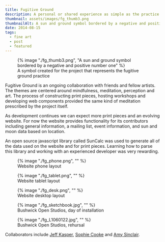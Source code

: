```yaml
---
title: Fugitive Ground
description: A personal or shared experience as simple as the practice of awareness, a conversation between friends, a collective effort to shift perception, or a place and time to make art
thumbnail: assets/images/fg_thumb3.png
thumbnailAlt: A sun and ground symbol bordered by a negative and positive number one 
date: 2014-08-15
tags:
  - fine art
  - post
  - featured
---
```

<figure class="stamp">
  {% image "./fg_thumb3.png", "A sun and ground symbol bordered by a negative and positive number one" %}
  <figcaption>A symbol created for the project that represents the fugitive ground practice</figcaption>
</figure>

Fugitive Ground is an ongoing collaboration with friends and fellow artists. The themes are centered around mindfulness, meditation, perception and art. The process of constructing print pieces, hosting workshops and developing web components provided the same kind of meditation prescribed by the project itself. 

As development continues we can expect more print pieces and an evolving website. For now the website provides functionality for its contributors including general information, a mailing list, event information, and sun and moon data based on location.

An open source javascript library called SunCalc was used to generate all of the data used on the website and for print pieces. Learning how to parse this library and working with an experienced developer was very rewarding.

<figure>
  {% image "./fg_phone.png", "" %}
<figcaption>Website phone layout</figcaption>
</figure>

<figure>
  {% image "./fg_tablet.png", "" %}
<figcaption>Website tablet layout</figcaption>
</figure>

<figure>
  {% image "./fg_desk.png", "" %}
<figcaption>Website desktop layout</figcaption>
</figure>

<figure>
  {% image "./fg_sketchbook.jpg", "" %}
<figcaption>Bushwick Open Studios, day of installation</figcaption>
</figure>

<figure>
  {% image "./fg_L1060122.jpg", "" %}
<figcaption>Bushwick Open Studios, rehursal</figcaption>
</figure>

Collaborators include <a href="http://www.jeff-kasper.co/">Jeff Kasper</a>, <a href="https://www.behance.net/sophiecooke">Sophie Cooke</a> and <a href="http://amysinclair.info/">Amy Sinclair</a>.